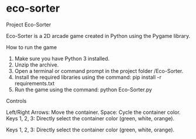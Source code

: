 # eco-sorter

Project Eco-Sorter

Eco-Sorter is a 2D arcade game created in Python using the Pygame library.

How to run the game

1. Make sure you have Python 3 installed.
2. Unzip the archive.
3. Open a terminal or command prompt in the project folder /Eco-Sorter.
4. Install the required libraries using the command:
pip install -r requirements.txt
5. Run the game using the command:
python Eco-Sorter.py

Controls

Left/Right Arrows: Move the container.
Space: Cycle the container color.
Keys 1, 2, 3: Directly select the container color (green, white, orange).

Keys 1, 2, 3: Directly select the container color (green, white, orange).
